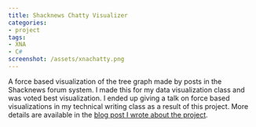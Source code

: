 ```yaml
---
title: Shacknews Chatty Visualizer
categories:
- project
tags:
- XNA
- C#
screenshot: /assets/xnachatty.png
---
```


A force based visualization of the tree graph made by posts in the Shacknews forum system. I made this for my data visualization class and was voted best visualization. I ended up giving a talk on force based visualizations in my technical writing class as a result of this project. More details are available in the [blog post I wrote about the project](/wp/shacknews-chatty-visualiser/60/).